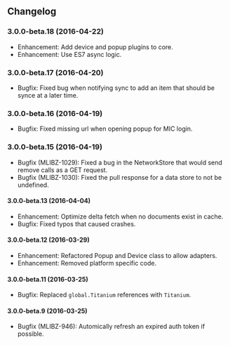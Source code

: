## Changelog
### 3.0.0-beta.18 (2016-04-22)
* Enhancement: Add device and popup plugins to core.
* Enhancement: Use ES7 async logic.

### 3.0.0-beta.17 (2016-04-20)
* Bugfix: Fixed bug when notifying sync to add an item that should be synce at a later time.

### 3.0.0-beta.16 (2016-04-19)
* Bugfix: Fixed missing url when opening popup for MIC login.

### 3.0.0-beta.15 (2016-04-19)
* Bugfix (MLIBZ-1029): Fixed a bug in the NetworkStore that would send remove calls as a GET request.
* Bugfix (MLIBZ-1030): Fixed the pull response for a data store to not be undefined.

#### 3.0.0-beta.13 (2016-04-04)
* Enhancement: Optimize delta fetch when no documents exist in cache.
* Bugfix: Fixed typos that caused crashes.

#### 3.0.0-beta.12 (2016-03-29)
* Enhancement: Refactored Popup and Device class to allow adapters.
* Enhancement: Removed platform specific code.

#### 3.0.0-beta.11 (2016-03-25)
* Bugfix: Replaced `global.Titanium` references with `Titanium`.

#### 3.0.0-beta.9 (2016-03-25)
* Bugfix (MLIBZ-946): Automically refresh an expired auth token if possible.
